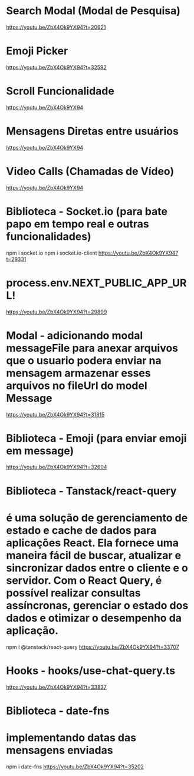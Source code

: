 # Search Modal (Modal de Pesquisa)
https://youtu.be/ZbX4Ok9YX94?t=20621

# Emoji Picker
https://youtu.be/ZbX4Ok9YX94?t=32592

# Scroll Funcionalidade
https://youtu.be/ZbX4Ok9YX94

# Mensagens Diretas entre usuários
https://youtu.be/ZbX4Ok9YX94

# Video Calls (Chamadas de Vídeo)
https://youtu.be/ZbX4Ok9YX94

# Biblioteca - Socket.io (para bate papo em tempo real e outras funcionalidades)
npm i socket.io
npm i socket.io-client
https://youtu.be/ZbX4Ok9YX94?t=29331

# process.env.NEXT_PUBLIC_APP_URL!
https://youtu.be/ZbX4Ok9YX94?t=29899

# Modal - adicionando modal messageFile para anexar arquivos que o usuario podera enviar na mensagem armazenar esses arquivos no fileUrl do model Message
https://youtu.be/ZbX4Ok9YX94?t=31815

# Biblioteca - Emoji (para enviar emoji em message)
https://youtu.be/ZbX4Ok9YX94?t=32604

# Biblioteca - Tanstack/react-query
# é uma solução de gerenciamento de estado e cache de dados para aplicações React. Ela fornece uma maneira fácil de buscar, atualizar e sincronizar dados entre o cliente e o servidor. Com o React Query, é possível realizar consultas assíncronas, gerenciar o estado dos dados e otimizar o desempenho da aplicação.
npm i @tanstack/react-query
https://youtu.be/ZbX4Ok9YX94?t=33707

# Hooks - hooks/use-chat-query.ts
https://youtu.be/ZbX4Ok9YX94?t=33837

# Biblioteca - date-fns
# implementando datas das mensagens enviadas
npm i date-fns
https://youtu.be/ZbX4Ok9YX94?t=35202
